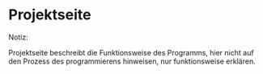 # Projektseite

Notiz:

Projektseite beschreibt die Funktionsweise des Programms, hier nicht auf den Prozess des programmierens hinweisen, nur funktionsweise erklären.
